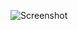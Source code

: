 ![Screenshot](https://raw.githubusercontent.com/Cryakl/Ultimate-RAT-Collection/refs/heads/main/LostDoor/Lost%20Door%20v4.3.1/Screenshot.png)
